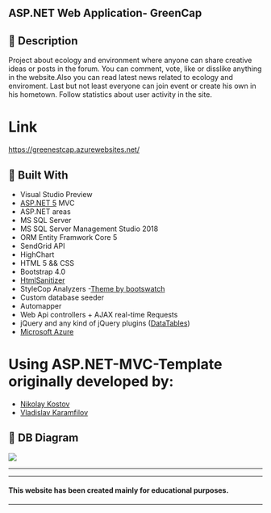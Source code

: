## ASP.NET Web Application- GreenCap

## :pencil: Description
Project about ecology and environment where anyone can share creative ideas or posts in the forum. You can comment, vote, like or disslike anything in the website.Also you can read latest news related to ecology and enviroment. Last but not least everyone can join event or create his own in his hometown. Follow statistics about user activity in the site.

# Link
https://greenestcap.azurewebsites.net/

## :hammer: Built With
- Visual Studio Preview
- [ASP.NET 5](https://dotnet.microsoft.com/download/dotnet/5.0 "ASP.NET 5") MVC
- ASP.NET areas
- MS SQL Server
- MS SQL Server Management Studio 2018
- ORM Entity Framwork Core 5
- SendGrid API
- HighChart
- HTML 5 &&  CSS
- Bootstrap 4.0
- [HtmlSanitizer](https://github.com/mganss/HtmlSanitizer)
- StyleCop Analyzers
-[Theme by bootswatch](https://bootswatch.com/solar/)
- Custom database seeder
- Automapper
- Web Api controllers + AJAX real-time Requests
- jQuery and any kind of jQuery plugins ([DataTables](https://datatables.net/ "DataTables"))
- [Microsoft Azure](https://azure.microsoft.com/en-us/)

# Using ASP.NET-MVC-Template originally developed by:

- [Nikolay Kostov](https://github.com/NikolayIT)
- [Vladislav Karamfilov](https://github.com/vladislav-karamfilov)

## :wrench: DB Diagram
![](https://i.ibb.co/L6S1Bj5/DB-Diagram.png)

------------
------------

#### This website has been created mainly for educational purposes.

------------
